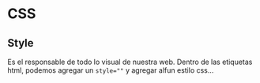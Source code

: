 # CSS
## Style
Es el responsable de todo lo visual de nuestra web.
Dentro de las etiquetas html, podemos agregar un ```style=""``` y agregar alfun estilo css...
